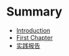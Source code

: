 # Summary

* [Introduction](README.md)
* [First Chapter](chapter1.md)
* [实践报告](shi-jian-bao-gao.md)

